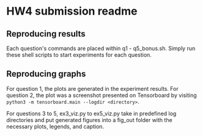 # HW4 submission readme

## Reproducing results

Each question's commands are placed within q1 - q5_bonus.sh. Simply run these shell scripts to start experiments for each question.

## Reproducing graphs

For question 1, the plots are generated in the experiment results. For question 2, the plot was a screenshot presented on Tensorboard by visiting `python3 -m tensorboard.main --logdir <directory>`.

For questions 3 to 5, ex3_viz.py to ex5_viz.py take in predefined log directories and put generated figures into a fig_out folder with the necessary plots, legends, and caption.

